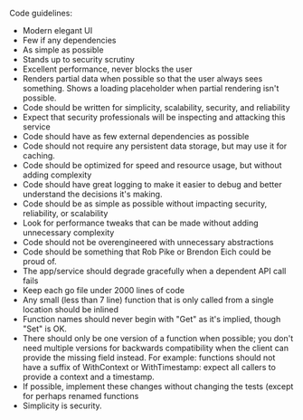 Code guidelines:

- Modern elegant UI
- Few if any dependencies
- As simple as possible
- Stands up to security scrutiny
- Excellent performance, never blocks the user
- Renders partial data when possible so that the user always sees something. Shows a loading placeholder when partial rendering isn't possible.
- Code should be written for simplicity, scalability, security, and reliability
- Expect that security professionals will be inspecting and attacking this service
- Code should have as few external dependencies as possible
- Code should not require any persistent data storage, but may use it for caching.
- Code should be optimized for speed and resource usage, but without adding complexity
- Code should have great logging to make it easier to debug and better understand the decisions it's making.
- Code should be as simple as possible without impacting security, reliability, or scalability
- Look for performance tweaks that can be made without adding unnecessary complexity
- Code should not be overengineered with unnecessary abstractions
- Code should be something that Rob Pike or Brendon Eich could be proud of.
- The app/service should degrade gracefully when a dependent API call fails
- Keep each go file under 2000 lines of code
- Any small (less than 7 line) function that is only called from a single location should be inlined
- Function names should never begin with "Get" as it's implied, though "Set" is OK.
- There should only be one version of a function when possible; you don't need multiple versions for backwards compatibility when the client can provide the missing field instead. For example: functions should not have a suffix of WithContext or WithTimestamp: expect all callers to provide a context and a timestamp.
- If possible, implement these changes without changing the tests (except for perhaps renamed functions
- Simplicity is security.
